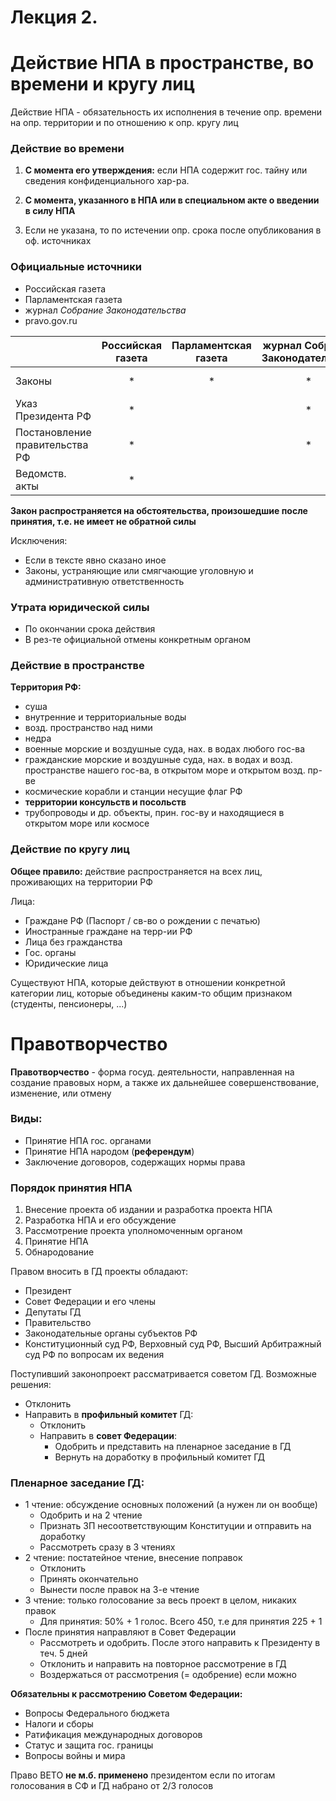 # Лекция 2.

# Действие НПА в пространстве, во времени и кругу лиц

Действие НПА - обязательность их исполнения в течение опр. времени на опр. территории и по отношению к опр. кругу лиц

### Действие во времени

1. **С момента его утверждения:** если НПА содержит гос. тайну или сведения конфиденциального хар-ра.

2. **С момента, указанного в НПА или в специальном акте о введении в силу НПА**

3. Если не указана, то по истечении опр. срока после опубликования в оф. источниках

### Официальные источники

   - Российская газета
   - Парламентская газета
   - журнал *Собрание Законодательства*
   - pravo.gov.ru 

|                                | Российская газета | Парламентская газета | журнал Собрание Законодательства | pravo.gov.ru |    Срок     |
| :----------------------------- | :---------------: | :------------------: | :------------------------------: | :----------: | :---------: |
| Законы                         |         *         |          *           |                *                 |      *       | **10 дней** |
| Указ Президента РФ             |         *         |                      |                *                 |      *       | **7 дней**  |
| Постановление правительства РФ |         *         |                      |                *                 |      *       | **7 дней**  |
| Ведомств. акты                 |         *         |                      |                                  |      *       | **10 дней** |

**Закон распространяется на обстоятельства, произошедшие после принятия, т.е. не имеет не обратной силы**

Исключения: 

- Если в тексте явно сказано иное
- Законы, устраняющие или смягчающие уголовную и административную ответственность

### Утрата юридической силы

- По окончании срока действия
- В рез-те официальной отмены конкретным органом

### Действие в пространстве

**Территория РФ:** 

- суша
- внутренние и территориальные воды
- возд. пространство над ними
- недра
- военные морские и воздушные суда, нах. в водах любого гос-ва
- гражданские морские и воздушные суда, нах. в водах и возд. пространстве нашего гос-ва, в открытом море и открытом возд. пр-ве
- космические корабли и станции несущие флаг РФ
- **территории консульств и посольств**
- трубопроводы и др. объекты, прин. гос-ву и находящиеся в открытом море или космосе

### Действие по кругу лиц

**Общее правило:** действие распространяется на всех лиц, проживающих на территории РФ

Лица:

- Граждане РФ (Паспорт / св-во о рождении с печатью)
- Иностранные граждане на терр-ии РФ
- Лица без гражданства
- Гос. органы
- Юридические лица

Существуют НПА, которые действуют в отношении конкретной категории лиц, которые объединены каким-то общим признаком (студенты, пенсионеры, ...)

# Правотворчество

**Правотворчество** - форма госуд. деятельности, направленная на создание правовых норм, а также их дальнейшее совершенствование, изменение, или отмену

### Виды:

- Принятие НПА гос. органами
- Принятие НПА народом (**референдум**)
- Заключение договоров, содержащих нормы права

### Порядок принятия НПА

1. Внесение проекта об издании и разработка проекта НПА
2. Разработка НПА и его обсуждение
3. Рассмотрение проекта уполномоченным органом
4. Принятие НПА
5. Обнародование

Правом вносить в ГД проекты обладают:

- Президент
- Совет Федерации и его члены
- Депутаты ГД
- Правительство
- Законодательные органы субъектов РФ
- Конституционный суд РФ, Верховный суд РФ, Высший Арбитражный суд РФ по вопросам их ведения

Поступивший законопроект рассматривается советом ГД. Возможные решения:

- Отклонить
- Направить в **профильный комитет** ГД:
  - Отклонить
  - Направить в **совет Федерации**:
    - Одобрить и представить на пленарное заседание в ГД
    - Вернуть на доработку в профильный комитет ГД

### Пленарное заседание ГД:

- 1 чтение: обсуждение основных положений (а нужен ли он вообще)
  - Одобрить и на 2 чтение
  - Признать ЗП несоответствующим Конституции и отправить на доработку
  - Рассмотреть сразу в 3 чтениях
- 2 чтение: постатейное чтение, внесение поправок
  - Отклонить
  - Принять окончательно
  - Вынести после правок на 3-е чтение
- 3 чтение: только голосование за весь проект в целом, никаких правок 
  - Для принятия: 50% + 1 голос. Всего 450, т.е для принятия 225 + 1
- После принятия направляют в Совет Федерации
  - Рассмотреть и одобрить. После этого направить к Президенту в теч. 5 дней
  - Отклонить и направить на повторное рассмотрение в ГД
  - Воздержаться от рассмотрения (= одобрение) если можно

**Обязательны к рассмотрению Советом Федерации:**

- Вопросы Федерального бюджета
- Налоги и сборы
- Ратификация международных договоров
- Статус и защита гос. границы
- Вопросы войны и мира

Право ВЕТО **не м.б. применено** президентом если по итогам голосования в СФ и ГД набрано от 2/3 голосов